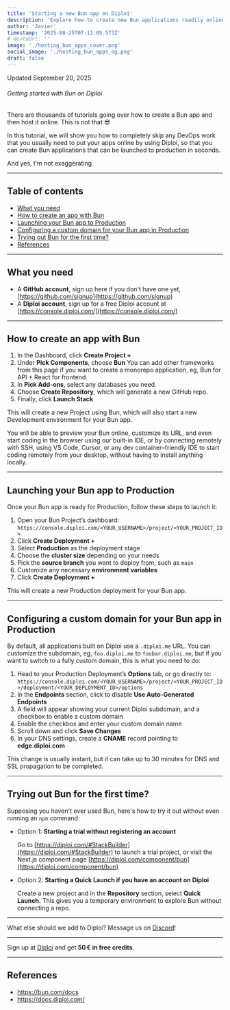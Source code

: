 ```yaml
---
title: 'Starting a new Bun app on Diploi'
description: 'Explore how to create new Bun applications readily online, without any server config'
author: 'Javier'
timestamp: '2025-08-25T07:13:05.573Z'
# devtoUrl: ''
image: './hosting_bun_apps_cover.png'
social_image: './hosting_bun_apps_og.png'
draft: false
---
```


Updated <time datetime="2025-09-20T15:03:05.000Z">September 20, 2025</time>

###### Getting started with Bun on Diploi

There are thousands of tutorials going over how to create a Bun app and then host it online. This is not that 😎

In this tutorial, we will show you how to completely skip any DevOps work that you usually need to put your apps online by using Diploi, so that you can create Bun applications that can be launched to production in seconds.

And yes, I'm not exaggerating.

---

## Table of contents

- [What you need](#what-you-need)
- [How to create an app with Bun](#how-to-create-an-app-with-bun)
- [Launching your Bun app to Production](#launching-your-bun-app-to-production)
- [Configuring a custom domain for your Bun app in Production](#configuring-a-custom-domain-for-your-bun-app-in-production)
- [Trying out Bun for the first time?](#trying-out-bun-for-the-first-time)
- [References](#references)

---

## What you need

- A **GitHub account**, sign up here if you don't have one yet, [https://github.com/signup](https://github.com/signup)
- A **Diploi account**, sign up for a free Diploi account at [https://console.diploi.com/](https://console.diploi.com/)

---

## How to create an app with Bun

1. In the Dashboard, click **Create Project +**
2. Under **Pick Components**, choose **Bun**
   You can add other frameworks from this page if you want to create a monorepo application, eg, Bun for API + React for frontend.
3. In **Pick Add-ons**, select any databases you need.
4. Choose **Create Repository**, which will generate a new GitHub repo.
5. Finally, click **Launch Stack**

This will create a new Project using Bun, which will also start a new Development environment for your Bun app.

You will be able to preview your Bun online, customize its URL, and even start coding in the browser using our built-in IDE, or by connecting remotely with SSH, using VS Code, Cursor, or any dev container–friendly IDE to start coding remotely from your desktop, without having to install anything locally.

---

## Launching your Bun app to Production

Once your Bun app is ready for Production, follow these steps to launch it:

1. Open your Bun Project’s dashboard:
   `https://console.diploi.com/<YOUR_USERNAME>/project/<YOUR_PROJECT_ID>`
2. Click **Create Deployment +**
3. Select **Production** as the deployment stage
4. Choose the **cluster size** depending on your needs
5. Pick the **source branch** you want to deploy from, such as `main`
6. Customize any necessary **environment variables**
7. Click **Create Deployment +**

This will create a new Production deployment for your Bun app.

---

## Configuring a custom domain for your Bun app in Production

By default, all applications built on Diploi use a `.diploi.me` URL. You can customize the subdomain, eg, `foo.diploi.me` to `foobar.diploi.me`, but if you want to switch to a fully custom domain, this is what you need to do:

1. Head to your Production Deployment’s **Options** tab, or go directly to:
   `https://console.diploi.com/<YOUR_USERNAME>/project/<YOUR_PROJECT_ID>/deployment/<YOUR_DEPLOYMENT_ID>/options`
2. In the **Endpoints** section, click to disable **Use Auto‑Generated Endpoints**
3. A field will appear showing your current Diploi subdomain, and a checkbox to enable a custom domain
4. Enable the checkbox and enter your custom domain name
5. Scroll down and click **Save Changes**
6. In your DNS settings, create a **CNAME** record pointing to **edge.diploi.com**

This change is usually instant, but it can take up to 30 minutes for DNS and SSL propagation to be completed.

---

## Trying out Bun for the first time?

Supposing you haven't ever used Bun, here's how to try it out without even running an `npm` command:

- Option 1: **Starting a trial without registering an account**

  Go to [https://diploi.com/#StackBuilder](https://diploi.com/#StackBuilder) to launch a trial project, or visit the Next.js component page [https://diploi.com/component/bun](https://diploi.com/component/bun)

- Option 2: **Starting a Quick Launch if you have an account on Diploi**

  Create a new project and in the **Repository** section, select **Quick Launch**. This gives you a temporary environment to explore Bun without connecting a repo.

---

What else should we add to Diploi? Message us on [Discord](https://discord.gg/vvgQxVjC8G)!

---

Sign up at [Diploi](https://diploi.com/) and get **50 € in free credits**.

---

## References

- https://bun.com/docs
- https://docs.diploi.com/
